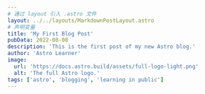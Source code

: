 ```yaml
---
# 通过 layout 引入 .astro 文件
layout: ../../layouts/MarkdownPostLayout.astro
# 声明变量
title: 'My First Blog Post'
pubData: 2022-08-08
description: 'This is the first post of my new Astro blog.'
author: 'Astro Learner'
image:
  url: 'https://docs.astro.build/assets/full-logo-light.png'
  alt: 'The full Astro logo.'
tags: ['astro', 'blogging', 'learning in public']
---
```

